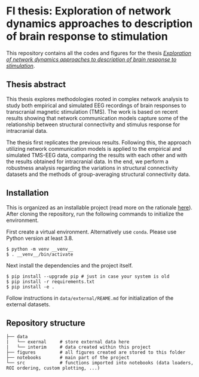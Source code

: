 # FI thesis: Exploration of network dynamics approaches to description of brain response to stimulation

This repository contains all the codes and figures for the thesis [*Exploration of network dynamics approaches to description of brain response to stimulation*](https://is.muni.cz/th/t08pl/). 

## Thesis abstract

This thesis explores methodologies rooted in complex network analysis to study both empirical and simulated EEG recordings of brain responses to transcranial magnetic stimulation (TMS). The work is based on recent results showing that network communication models capture some of the relationship between structural connectivity and stimulus response for intracranial data. 
      
The thesis first replicates the previous results. Following this, the approach utilizing network communication models is applied to the empirical and simulated TMS-EEG data, comparing the results with each other and with the results obtained for intracranial data. In the end, we perform a robustness analysis regarding the variations in structural connectivity datasets and the methods of group-averaging structural connectivity data.

## Installation

This is organized as an installable project (read more on the rationale [here](https://drivendata.github.io/cookiecutter-data-science/)). After cloning the repository, run the following commands to initialize the environment.

First create a virtual environment. Alternatively use `conda`. Please use Python version at least 3.8.  

```shell
$ python -m venv __venv__
$ . __venv__/bin/activate
```

Next install the dependencies and the project itself.

```shell
$ pip install --upgrade pip # just in case your system is old
$ pip install -r requirements.txt
$ pip install -e .
```

Follow instructions in `data/external/REAME.md` for initialization of the external datasets.

## Repository structure

```
├── data
|   └── exernal     # store external data here
|   └── interim     # data created within this project
├── figures         # all figures created are stored to this folder
├── notebooks       # main part of the project
└── src             # functions imported into notebooks (data loaders, ROI ordering, custom plotting, ...)
```
